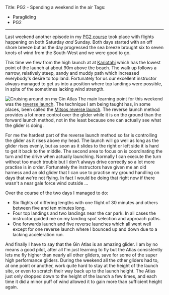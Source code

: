 Title: PG2 - Spending a weekend in the air
Tags:
  - Paragliding
  - PG2
---

Last weekend another episode in my [PG2 course](/tags/PG2.html) took place with flights happening on
both Saturday _and_ Sunday. Both days started with an off shore breeze but as the day progressed the
sea breeze brought six to seven knots of wind from the South-West and we were good to go.

This time we flew from the high launch at at [Kariotahi](https://en.wikipedia.org/wiki/Kariotahi_Beach)
which has the lowest point of the launch at about 90m above the beach. The walk up follows a narrow,
relatively steep, sandy and muddy path which increased everybody's desire to top land. Fortunately
for us our excellent instructor always managed to get us into a position where top landings were
possible, in spite of the sometimes lacking wind strength.

<p><img align="left" alt="Cruising around on my Gin Atlas" src="/assets/images/paragliding/paraglide_0006.JPG" /></p>

The main learning point for this weekend was the [reverse launch](https://en.wikipedia.org/wiki/Paragliding#Reverse_launch).
The technique I am being taught has, in some places, been called the
[Mitsos reverse launch](http://sydneyparagliding.com/flying-techniques/the-effortless-reverse-launch-technique/).
The reverse launch method provides a lot more control over the glider while it is on the ground than
the forward launch method, not in the least because one can actually see what the glider is doing.

For me the hardest part of the reverse launch method so far is controlling the glider as it rises
above my head. The launch will go well as long as the glider rises evenly, but as soon as it slides
to the right or left side it is hard to get it back to the middle. The second area to focus on is
coordinating the turn and the drive when actually launching. Normally I can execute the turn without
too much trouble but I don't always drive correctly so a lot more practise is in order. Fortunately
the instructors have given me an old harness and an old glider that I can use to practise my ground
handling on days that we're not flying. In fact I would be doing that right now if there wasn't a
near gale force wind outside ...

Over the course of the two days I managed to do:

- Six flights of differing lengths with one flight of 30 minutes and others between five and ten
  minutes long.
- Four top landings and two landings near the car park. In all cases the instructor guided me on my
  landing spot selection and approach paths.
- One forwards launch and five reverse launches which all went well except for one reverse launch
  where I bounced up and down due to a lacking acceleration run.

And finally I have to say that the Gin Atlas is an amazing glider. I am by no means a good pilot,
after all I'm just learning to fly but the Atlas consistently lets me fly higher than nearly all
other gliders, save for some of the super high performance gliders. During the weekend all the other
gliders had to, at one point or another, work quite hard to stay at the height of the launch site,
or even to scratch their way back up to the launch height. The Atlas just only dropped down to the
height of the launch a few times, and each time it did a minor puff of wind allowed it to gain more
than sufficient height again.
